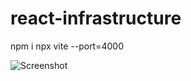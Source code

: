 # react-infrastructure
npm i
npx vite --port=4000

![Screenshot](https://user-images.githubusercontent.com/42690585/220812885-8adafd5c-9c6f-415b-a34c-a71fbd671312.png)
